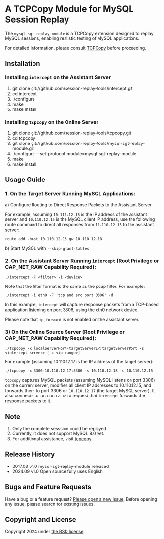 # A TCPCopy Module for MySQL Session Replay

The `mysql-sgt-replay-module` is a TCPCopy extension designed to replay MySQL sessions, enabling realistic testing of MySQL applications.

For detailed information, please consult [TCPCopy](https://github.com/session-replay-tools/tcpcopy) before proceeding.

## Installation

### Installing `intercept` on the Assistant Server

1. git clone git://github.com/session-replay-tools/intercept.git
2. cd intercept
3. ./configure 
4. make
5. make install

### Installing `tcpcopy` on the Online Server

1. git clone git://github.com/session-replay-tools/tcpcopy.git
2. cd tcpcopy
3. git clone git://github.com/session-replay-tools/mysql-sgt-replay-module.git
4. ./configure --set-protocol-module=mysql-sgt-replay-module
5. make
6. make install

## Usage Guide

### 1. **On the Target Server Running MySQL Applications:**

a) Configure Routing to Direct Response Packets to the Assistant Server

For example, assuming `10.110.12.18` is the IP address of the assistant server and `10.110.12.15` is the MySQL client IP address, use the following route command to direct all responses from `10.110.12.15` to the assistant server:

`route add -host 10.110.12.15 gw 10.110.12.18`

b) Start MySQL with `--skip-grant-tables`

### 2. **On the Assistant Server Running `intercept` (Root Privilege or CAP_NET_RAW Capability Required):**

  `./intercept -F <filter> -i <device>`

Note that the filter format is the same as the pcap filter. For example:

   `./intercept -i eth0 -F 'tcp and src port 3306' -d`

In this example, `intercept` will capture response packets from a TCP-based application listening on port 3306, using the eth0 network device.

Please note that `ip_forward` is not enabled on the assistant server.

### 3) **On the Online Source Server (Root Privilege or CAP_NET_RAW Capability Required):**

`./tcpcopy -x localServerPort-targetServerIP:targetServerPort -s <intercept server> [-c <ip range>]`

For example (assuming 10.110.12.17 is the IP address of the target server):

`./tcpcopy -x 3306-10.110.12.17:3306 -s 10.110.12.18 -c 10.110.12.15`

`tcpcopy` captures MySQL packets (assuming MySQL listens on port 3306) on the current server, modifies all client IP addresses to 10.110.12.15, and forwards them to port 3306 on `10.110.12.17` (the target MySQL server). It also connects to `10.110.12.18` to request that `intercept` forwards the response packets to it.

## Note

1. Only the complete sesssion could be replayed
2. Currently, it does not support MySQL 8.0 yet.
3. For additional assistance, visit [tcpcopy](https://github.com/session-replay-tools/tcpcopy).

## Release History

+ 2017.03  v1.0    mysql-sgt-replay-module released
+ 2024.09  v1.0    Open source fully uses English

## Bugs and Feature Requests

Have a bug or a feature request? [Please open a new issue](https://github.com/session-replay-tools/mysql-sgt-replay-module/issues). Before opening any issue, please search for existing issues.

## Copyright and License

Copyright 2024 under [the BSD license](LICENSE).
